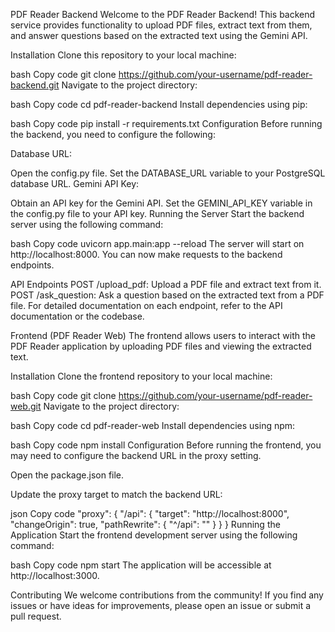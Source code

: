 PDF Reader Backend
Welcome to the PDF Reader Backend! This backend service provides functionality to upload PDF files, extract text from them, and answer questions based on the extracted text using the Gemini API.

Installation
Clone this repository to your local machine:

bash
Copy code
git clone https://github.com/your-username/pdf-reader-backend.git
Navigate to the project directory:

bash
Copy code
cd pdf-reader-backend
Install dependencies using pip:

bash
Copy code
pip install -r requirements.txt
Configuration
Before running the backend, you need to configure the following:

Database URL:

Open the config.py file.
Set the DATABASE_URL variable to your PostgreSQL database URL.
Gemini API Key:

Obtain an API key for the Gemini API.
Set the GEMINI_API_KEY variable in the config.py file to your API key.
Running the Server
Start the backend server using the following command:

bash
Copy code
uvicorn app.main:app --reload
The server will start on http://localhost:8000. You can now make requests to the backend endpoints.

API Endpoints
POST /upload_pdf: Upload a PDF file and extract text from it.
POST /ask_question: Ask a question based on the extracted text from a PDF file.
For detailed documentation on each endpoint, refer to the API documentation or the codebase.

Frontend (PDF Reader Web)
The frontend allows users to interact with the PDF Reader application by uploading PDF files and viewing the extracted text.

Installation
Clone the frontend repository to your local machine:

bash
Copy code
git clone https://github.com/your-username/pdf-reader-web.git
Navigate to the project directory:

bash
Copy code
cd pdf-reader-web
Install dependencies using npm:

bash
Copy code
npm install
Configuration
Before running the frontend, you may need to configure the backend URL in the proxy setting.

Open the package.json file.

Update the proxy target to match the backend URL:

json
Copy code
"proxy": {
    "/api": {
        "target": "http://localhost:8000",
        "changeOrigin": true,
        "pathRewrite": {
            "^/api": ""
        }
    }
}
Running the Application
Start the frontend development server using the following command:

bash
Copy code
npm start
The application will be accessible at http://localhost:3000.

Contributing
We welcome contributions from the community! If you find any issues or have ideas for improvements, please open an issue or submit a pull request.
